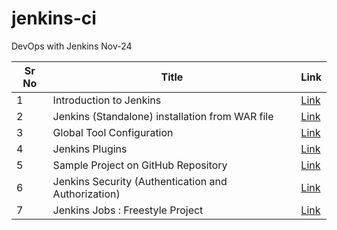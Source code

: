 # jenkins-ci
DevOps with Jenkins Nov-24


Sr No | Title | Link
------|-------|------
1 | Introduction to Jenkins | [Link](./notes/01-introduction.md)
2 | Jenkins (Standalone) installation from WAR file | [Link](./notes/02-installation-from-war.md)
3 | Global Tool Configuration | [Link](./notes/03-tool-config.md)
4 | Jenkins Plugins | [Link](./notes/04-jenkins-plugins.md)
5 | Sample Project on GitHub Repository | [Link](./notes/05-sample-project-setup.md)
6 | Jenkins Security (Authentication and Authorization) | [Link](./notes/06-jenkins-security.md)
7 | Jenkins Jobs : Freestyle Project | [Link](/notes/07-freestyle-jobs.md)